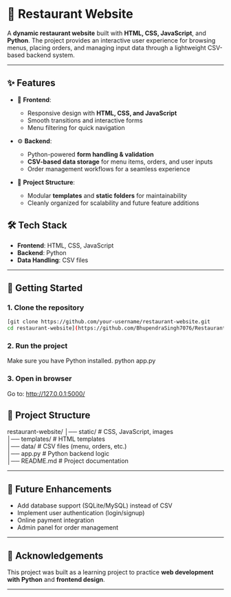 # 🍴 Restaurant Website

A **dynamic restaurant website** built with **HTML, CSS, JavaScript**, and **Python**. The project provides an interactive user experience for browsing menus, placing orders, and managing input data through a lightweight CSV-based backend system.

---

## ✨ Features

* 🎨 **Frontend**:

  * Responsive design with **HTML, CSS, and JavaScript**
  * Smooth transitions and interactive forms
  * Menu filtering for quick navigation

* ⚙️ **Backend**:

  * Python-powered **form handling & validation**
  * **CSV-based data storage** for menu items, orders, and user inputs
  * Order management workflows for a seamless experience

* 📂 **Project Structure**:

  * Modular **templates** and **static folders** for maintainability
  * Cleanly organized for scalability and future feature additions

## 🛠️ Tech Stack

* **Frontend**: HTML, CSS, JavaScript
* **Backend**: Python
* **Data Handling**: CSV files

---

## 🚀 Getting Started

### 1. Clone the repository

```bash
[git clone https://github.com/your-username/restaurant-website.git
cd restaurant-website](https://github.com/BhupendraSingh7076/Restaurant-Website-/tree/main)
```

### 2. Run the project

Make sure you have Python installed.
python app.py


### 3. Open in browser

Go to:
http://127.0.0.1:5000/

## 📂 Project Structure

restaurant-website/
│── static/          # CSS, JavaScript, images  
│── templates/       # HTML templates  
│── data/            # CSV files (menu, orders, etc.)  
│── app.py           # Python backend logic  
│── README.md        # Project documentation  

---

## 🔮 Future Enhancements

* Add database support (SQLite/MySQL) instead of CSV
* Implement user authentication (login/signup)
* Online payment integration
* Admin panel for order management

---

## 🙌 Acknowledgements

This project was built as a learning project to practice **web development with Python** and **frontend design**.

---

